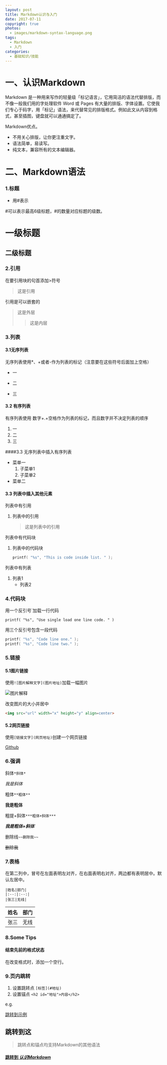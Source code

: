 ```yaml
---
layout: post
title: Markdown认识与入门
date: 2017-07-11
copyright: true
photos:
  - images/markdown-syntax-language.png
tags:
  - Markdown
  - 入门
categories:
  - 基础知识/技能
---
```


# <hw id="1">一、认识Markdown</h2>

Markdown 是一种用来写作的轻量级「标记语言」，它用简洁的语法代替排版，而不像一般我们用的字处理软件 Word 或 Pages 有大量的排版、字体设置。它使我们专心于码字，用「标记」语法，来代替常见的排版格式。例如此文从内容到格式，甚至插图，键盘就可以通通搞定了。

<!-- more -->

Markdown优点。

- 不用关心排版，让你更注重文字。
- 语法简单，易读写。
- 纯文本，兼容所有的文本编辑器。

# 二、Markdown语法

### 1.标题

- 用#表示  

#可以表示最高6级标题，#的数量对应标题的级数。  
# 一级标题
## 二级标题

### 2.引用  
在要引用块的句首添加>符号

> 这是引用  

引用是可以嵌套的  

> 这是外层
  >>这是内层
  
### 3.列表
#### 3.1无序列表  

无序列表使用*、+或者-作为列表的标记（注意要在这些符号后面加上空格）
+ 一
* 二
- 三

#### 3.2 有序列表

有序列表使用 数字+.+空格作为列表的标记，而且数字并不决定列表的顺序

1. 一
2. 二
8. 三


####3.3 无序列表中插入有序列表

* 菜单一
  1. 子菜单1
  5. 子菜单2
* 菜单二

#### 3.3 列表中插入其他元素

列表中有引用
1. 列表中的引用
    > 这是列表中的引用

列表中有代码块
1. 列表中的代码块
    ```C
	printf( "%s", "This is code inside list. " );
	```

列表中有列表
1. 列表1
    - 列表2
	
### 4.代码块

用一个反引号`加载一行代码  

`printf( "%s", "Use single load one line code. " )`

用三个反引号包含一段代码

```C
printf( "%s", "Code line one." );
printf( "%s", "Code line two." );
```


### 5.链接
#### 5.1图片链接

使用`![图片解释文字](图片地址)`加载一幅图片

![图片解释](https://i.loli.net/2017/07/12/5966274890d20.png)

改变图片的大小并居中

```html
<img src="url" width="x" height="y" align=center>
```

#### 5.2网页链接

使用`[链接文字](网页地址)`创建一个网页链接

[Github](https://github.com)

### 6.强调

斜体`*斜体*`

*我是斜体*

粗体`**粗体**`

**我是粗体**

粗提+斜体`***粗体+斜体***`

***我是粗体+斜体***`

删除线`~~删除我~~`

~~删除我~~

### 7.表格

在第二列中，冒号在左面表明左对齐，在右面表明右对齐，两边都有表明居中。默认左居中。

```
|姓名|部门|
|:--:|:--:|
|张三|无线|
```

|姓名|部门|
|:--:|:--:|
|张三|无线|

### 8.Some Tips

#### 结束先前的格式状态

在改变格式时，添加一个空行。

### 9.页内跳转

1. 设置跳转点 `[标签](#地址)`
1. 设置锚点 `<h2 id="地址">内容</h2>`

e.g.

[跳转到示例](#9.1)

<h2 id="9.1">跳转到这</h2>

> 跳转点和锚点均支持Markdown的其他语法

#### [跳转到 ***认识Markdown***](#1)
